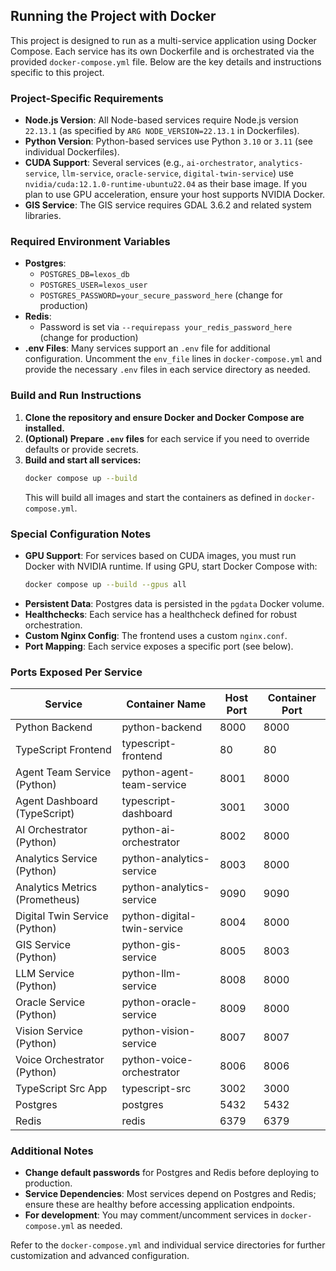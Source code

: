 ## Running the Project with Docker

This project is designed to run as a multi-service application using Docker Compose. Each service has its own Dockerfile and is orchestrated via the provided `docker-compose.yml` file. Below are the key details and instructions specific to this project.

### Project-Specific Requirements

- **Node.js Version**: All Node-based services require Node.js version `22.13.1` (as specified by `ARG NODE_VERSION=22.13.1` in Dockerfiles).
- **Python Version**: Python-based services use Python `3.10` or `3.11` (see individual Dockerfiles).
- **CUDA Support**: Several services (e.g., `ai-orchestrator`, `analytics-service`, `llm-service`, `oracle-service`, `digital-twin-service`) use `nvidia/cuda:12.1.0-runtime-ubuntu22.04` as their base image. If you plan to use GPU acceleration, ensure your host supports NVIDIA Docker.
- **GIS Service**: The GIS service requires GDAL 3.6.2 and related system libraries.

### Required Environment Variables

- **Postgres**:
  - `POSTGRES_DB=lexos_db`
  - `POSTGRES_USER=lexos_user`
  - `POSTGRES_PASSWORD=your_secure_password_here` (change for production)
- **Redis**:
  - Password is set via `--requirepass your_redis_password_here` (change for production)
- **.env Files**: Many services support an `.env` file for additional configuration. Uncomment the `env_file` lines in `docker-compose.yml` and provide the necessary `.env` files in each service directory as needed.

### Build and Run Instructions

1. **Clone the repository and ensure Docker and Docker Compose are installed.**
2. **(Optional) Prepare `.env` files** for each service if you need to override defaults or provide secrets.
3. **Build and start all services:**
   ```sh
   docker compose up --build
   ```
   This will build all images and start the containers as defined in `docker-compose.yml`.

### Special Configuration Notes

- **GPU Support**: For services based on CUDA images, you must run Docker with NVIDIA runtime. If using GPU, start Docker Compose with:
  ```sh
  docker compose up --build --gpus all
  ```
- **Persistent Data**: Postgres data is persisted in the `pgdata` Docker volume.
- **Healthchecks**: Each service has a healthcheck defined for robust orchestration.
- **Custom Nginx Config**: The frontend uses a custom `nginx.conf`.
- **Port Mapping**: Each service exposes a specific port (see below).

### Ports Exposed Per Service

| Service                        | Container Name              | Host Port | Container Port |
|------------------------------- |----------------------------|-----------|---------------|
| Python Backend                 | python-backend              | 8000      | 8000          |
| TypeScript Frontend            | typescript-frontend         | 80        | 80            |
| Agent Team Service (Python)    | python-agent-team-service   | 8001      | 8000          |
| Agent Dashboard (TypeScript)   | typescript-dashboard        | 3001      | 3000          |
| AI Orchestrator (Python)       | python-ai-orchestrator      | 8002      | 8000          |
| Analytics Service (Python)     | python-analytics-service    | 8003      | 8000          |
| Analytics Metrics (Prometheus) | python-analytics-service    | 9090      | 9090          |
| Digital Twin Service (Python)  | python-digital-twin-service | 8004      | 8000          |
| GIS Service (Python)           | python-gis-service          | 8005      | 8003          |
| LLM Service (Python)           | python-llm-service          | 8008      | 8000          |
| Oracle Service (Python)        | python-oracle-service       | 8009      | 8000          |
| Vision Service (Python)        | python-vision-service       | 8007      | 8007          |
| Voice Orchestrator (Python)    | python-voice-orchestrator   | 8006      | 8006          |
| TypeScript Src App             | typescript-src              | 3002      | 3000          |
| Postgres                       | postgres                    | 5432      | 5432          |
| Redis                          | redis                       | 6379      | 6379          |

### Additional Notes

- **Change default passwords** for Postgres and Redis before deploying to production.
- **Service Dependencies**: Most services depend on Postgres and Redis; ensure these are healthy before accessing application endpoints.
- **For development**: You may comment/uncomment services in `docker-compose.yml` as needed.

Refer to the `docker-compose.yml` and individual service directories for further customization and advanced configuration.

